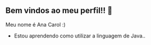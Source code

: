 ## Bem vindos ao meu perfil!! 👋

Meu nome é Ana Carol :)

- Estou aprendendo como utilizar a linguagem de Java..
